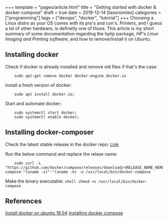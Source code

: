+++
template = "pages/article.html"
title = "Getting started with docker & docker-compose"
draft = true
date = 2019-12-14
[taxonomies]
categories = ["programming"]
tags = ["devops", "docker", "tutorial"]
+++
Choosing a Linux distro as your OS comes with its pro's and con's. Printers, and I guess a lot of other hardware, is definetly one of those. This article is my short summary of some documentation regarding the hplip package, _HP's Linux Imaging and Printing software_, and how to remove/install it on Ubuntu.

<!-- more -->
## Installing docker 
Check if docker is already installed and remove old files if that's the case:
```shell
    sudo apt-get remove docker docker-engine docker.io
```

Install a fresh version of docker:
```shell
    sudo apt install docker.io;
```

Start and automate docker:
```shell
    sudo systemctl start docker;
    sudo systemctl enable docker;
```

## Installing docker-composer
Check the latest stable release in the docker repo:
[Link](https://github.com/docker/compose/releases)

Run the below command and replace the relase name:
```shell
    sudo curl -L "https://github.com/docker/compose/releases/download/<RELEASE_NAME_HERE>/docker-compose-"(uname -s)"-"(uname -m) -o /usr/local/bin/docker-compose
```
Make the binary executable:
```shell chmod +x /usr/local/bin/docker-compose```

## References
[Install docker on ubuntu 18.04](https://phoenixnap.com/kb/how-to-install-docker-on-ubuntu-18-04)
[Installing docker compose](https://docs.docker.com/compose/install/)

